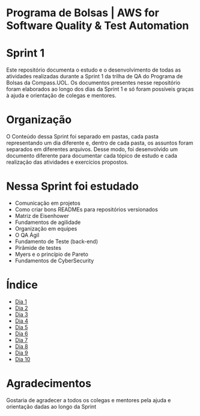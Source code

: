 # Programa de Bolsas | AWS for Software Quality & Test Automation 
# Sprint 1 
Este repositório documenta o estudo e o desenvolvimento de todas as atividades realizadas durante a Sprint 1 da trilha de QA do Programa de Bolsas da Compass.UOL.
Os documentos presentes nesse repositório foram elaborados ao longo dos dias da Sprint 1 e só foram possíveis graças à ajuda e orientação de colegas e mentores.

# Organização

O Conteúdo dessa Sprint foi separado em pastas, cada pasta representando um dia diferente e, dentro de cada pasta, os assuntos foram separados em diferentes arquivos.
Desse modo, foi desenvolvido um documento diferente para documentar cada tópico de estudo e cada realização das atividades e exercícios propostos.

# Nessa Sprint foi estudado

- Comunicação em projetos
- Como criar bons READMEs para repositórios versionados
- Matriz de Eisenhower
- Fundamentos de agilidade
- Organização em equipes
- O QA Ágil
- Fundamento de Teste (back-end)
- Pirâmide de testes
- Myers e o princípio de Pareto
- Fundamentos de CyberSecurity

# Índice
- [Dia 1](https://github.com/ItzOliver/Sprint1/tree/main/Dia%201)
- [Dia 2](https://github.com/ItzOliver/Sprint1/tree/main/Dia%202)
- [Dia 3](https://github.com/ItzOliver/Sprint1/tree/main/Dia%203)
- [Dia 4](https://github.com/ItzOliver/Sprint1/tree/main/Dia%204)
- [Dia 5](https://github.com/ItzOliver/Sprint1/tree/main/Dia%205)
- [Dia 6](https://github.com/ItzOliver/Sprint1/tree/main/Dia%206)
- [Dia 7](https://github.com/ItzOliver/Sprint1/tree/main/Dia%207)
- [Dia 8](https://github.com/ItzOliver/Sprint1/tree/main/Dia%208)
- [Dia 9](https://github.com/ItzOliver/Sprint1/tree/main/Dia%209)
- [Dia 10]()

# Agradecimentos
Gostaria de agradecer a todos os colegas e mentores pela ajuda e orientação dadas ao longo da Sprint